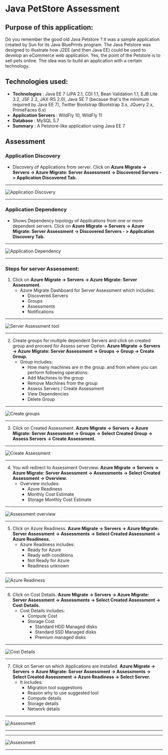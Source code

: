 # Java PetStore Assessment
## Purpose of this application:
Do you remember the good old Java Petstore ? It was a sample application created by Sun for its Java BluePrints program. The Java Petstore was designed to illustrate how J2EE (and then Java EE) could be used to develop an eCommerce web application. Yes, the point of the Petstore is to sell pets online. The idea was to build an application with a certain technology.


## Technologies used:
- **Technologies** : Java EE 7 (JPA 2.1, CDI 1.1, Bean Validation 1.1, EJB Lite 3.2, JSF 2.2, JAX-RS 2.0), Java SE 7 (because that's the minimum required by Java EE 7), Twitter Bootstrap (Bootstrap 3.x, JQuery 2.x, PrimeFaces 6.x)
- **Application Servers** : WildFly 10, WildFly 11
- **Database** : MySQL 5.7
- **Summary** : A Petstore-like application using Java EE 7

## Assessment
### **Application Discovery**
- Discovery of Applications from server. Click on **Azure Migrate -> Servers -> Azure Migrate: Server Assessment -> Discovered Servers - > Application Discovered Tab.**

****
![Application Discovery](https://github.com/Click2Cloud/Azure-Migrate/blob/master/images/java-petstore/Application%20Discovery.png?raw=true)
****

### Application Dependency
- Shows Dependency topology of Applications from one or more dependent servers. Click on **Azure Migrate -> Servers -> Azure Migrate: Server Assessment -> Discovered Servers - > Application Discovery Tab.**

****
![Application Dependency](https://github.com/Click2Cloud/Azure-Migrate/blob/master/images/java-petstore/Application%20Dependency.png?raw=true)
****

### Steps for server Assessment:

1. Click on **Azure Migrate -> Servers -> Azure Migrate: Server Assessment.**
    - Azure Migrate Dashboard for Server Assessment which includes:
        - Discovered Servers
        - Groups
        - Assessments
        - Notifications

****
![Server Assessment tool](https://github.com/Click2Cloud/Azure-Migrate/blob/master/images/java-petstore/Server%20Assessment%20tool.png?raw=true)
****

2. Create groups for multiple dependent Servers and click on created group and proceed for Assess server Option.
**Azure Migrate -> Servers -> Azure Migrate: Server Assessment -> Groups -> Group -> Create Group.**
    - Group includes: 
        - How many machines are in the group. and from where you can perform following operations:
        - Add Machines to the group
        - Remove Machines from the group
        - Assess Servers / Create Assessment
        - View Dependencies
        - Delete Group

****
![Create groups](https://github.com/Click2Cloud/Azure-Migrate/blob/master/images/java-petstore/Create%20group%20for%20multiple%20dependent%20servers%20and%20click%20on%20same.png?raw=true)
****

3. Click on Created Assessment.
**Azure Migrate -> Servers -> Azure Migrate: Server Assessment -> Groups -> Select Created Group -> Assess Servers -> Create Assessment.**

****
![Create Assessment](https://github.com/Click2Cloud/Azure-Migrate/blob/master/images/java-petstore/assess%20servers%20and%20create%20assessment.png?raw=true)
****

4. You will redirect to Assessment Overview.
**Azure Migrate -> Servers -> Azure Migrate: Server Assessment -> Assessments -> Select Created Assessment -> Overview.**
    - Overview includes:
        - Azure Readiness
        - Monthly Cost Estimate
        - Storage Monthly Cost Estimate

****
![Assessment overview](https://github.com/Click2Cloud/Azure-Migrate/blob/master/images/java-petstore/assessment%20overview.png?raw=true)
****

5. Click on Azure Readiness.
**Azure Migrate -> Servers -> Azure Migrate: Server Assessment -> Assessments -> Select Created Assessment -> Azure Readiness.**
    - Azure Readiness includes:
        - Ready for Azure
        - Ready with conditions
        - Not Ready for Azure
        - Readiness unknown

****
![Azure Readiness](https://github.com/Click2Cloud/Azure-Migrate/blob/master/images/java-petstore/Azure%20readiness.png?raw=true)
****

6. Click on Cost Details.
**Azure Migrate -> Servers -> Azure Migrate: Server Assessment -> Assessments -> Select Created Assessment -> Cost Details.**
    - Cost Details includes:
        - Compute Cost
        - Storage Cost
            - Standard HDD Managed disks
            - Standard SSD Managed disks
            - Premium managed disks

****
![Cost Details](https://github.com/Click2Cloud/Azure-Migrate/blob/master/images/java-petstore/Cost%20Details.png?raw=true)
****

7. Click on Server on which Applications are installed.
**Azure Migrate -> Servers -> Azure Migrate: Server Assessment -> Assessments -> Select Created Assessment -> Azure Readiness -> Select Server.**
    - It includes:
        - Migration tool suggestions
        - Reason why to use suggested tool
        - Compute details
        - Storage details
        - Network details

****
![Assessment](https://github.com/Click2Cloud/Azure-Migrate/blob/master/images/java-petstore/Petstore%20App%20Assessment%20with%20migration%20tool%20suggestion%20and%20Reason.png?raw=true)
****

****
![Assessment](https://github.com/Click2Cloud/Azure-Migrate/blob/master/images/java-petstore/Petstore%20App%20Assessment%20with%20migration%20tool%20suggestion%20and%20Reason%202.png?raw=true)
****